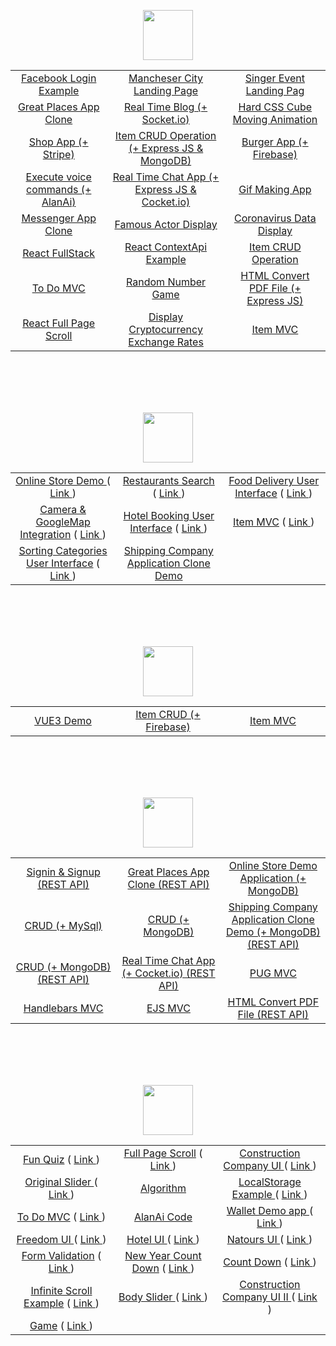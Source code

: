 <p align="center">
<img height=80px src="https://img.shields.io/badge/React-20232A?style=for-the-badge&logo=react&logoColor=61DAFB" />
</p>
<table>
<tbody>
<tr>
<td align="center" width="20%">
<a href="https://github.com/Mishka-Sakhelashvili/React__FacebookLogin">Facebook Login Example</a>   
</td>
<td align="center" width="20%">
<a href="https://github.com/Mishka-Sakhelashvili/React__Manchester">Mancheser City Landing Page</a>
</td>
<td align="center" width="20%">
<a href="https://github.com/Mishka-Sakhelashvili/React__Dimash__LandingPage">Singer Event Landing Pag</a>
</td>
</tr>
<tr>
<td align="center" width="20%">
<a href="https://github.com/Mishka-Sakhelashvili/REACT__PlacesApp">Great Places App Clone</a>
</td>
<td align="center" width="20%">
<a href="https://github.com/Mishka-Sakhelashvili/React__Blog">Real Time Blog (+ Socket.io)</a>
</td>
<td align="center" width="20%">
<a href="https://github.com/Mishka-Sakhelashvili/React__AmazingCubeNavigation">Hard CSS Cube Moving Animation</a>
</td>
</tr>
<tr>
<td align="center" width="20%">
<a href="https://github.com/Mishka-Sakhelashvili/React__Commerce.js">Shop App (+ Stripe)</a>
</td>
<td align="center" width="20%">
<a href="https://github.com/Mishka-Sakhelashvili/MongoDb__Express__React__Node__CrudOperation">Item CRUD Operation (+ Express JS & MongoDB)</a>
</td>
<td align="center" width="20%">
<a href="https://github.com/Mishka-Sakhelashvili/React__FrontToBack">Burger App (+ Firebase) </a>
</td>
</tr>
<tr>
<td align="center" width="20%">
<a href="https://github.com/Mishka-Sakhelashvili/React__VoiceMan">Execute voice commands (+ AlanAi)</a>
</td>
<td align="center" width="20%">
<a href="https://github.com/Mishka-Sakhelashvili/React__Express__Socket.io__ChatApp">Real Time Chat App (+ Express JS & Cocket.io)</a>
</td>
<td align="center" width="20%">
<a href="https://github.com/Mishka-Sakhelashvili/React__Gif">Gif Making App</a>
</td>
</tr>
<tr>
<td align="center" width="20%">
<a href="https://github.com/Mishka-Sakhelashvili/React__ChatDemo">Messenger App Clone</a> 
</td>
<td align="center" width="20%">
<a href="https://github.com/Mishka-Sakhelashvili/React__Actor">Famous Actor Display</a>
</td>
<td align="center" width="20%">
<a href="https://github.com/Mishka-Sakhelashvili/React__Covd19">Coronavirus Data Display</a>
</td>
</tr>
<tr>
<td align="center" width="20%">
<a href="https://github.com/Mishka-Sakhelashvili/React__Test">React FullStack</a> 
</td>
<td align="center" width="20%">
<a href="https://github.com/Mishka-Sakhelashvili/React__Context">React ContextApi Example</a>
</td>
<td align="center" width="20%">
<a href="https://github.com/Mishka-Sakhelashvili/React__PostManagment">Item CRUD Operation</a>
</td>
</tr>
<tr>
<td align="center" width="20%">
<a href="https://github.com/Mishka-Sakhelashvili/React__ToDo">To Do MVC</a>
</td>
<td align="center" width="20%">
<a href="https://github.com/Mishka-Sakhelashvili/React__GameApp">Random Number Game</a>
</td>
<td align="center" width="20%">
<a href="https://github.com/Mishka-Sakhelashvili/React__Express__PDFGenerator">HTML Convert PDF File (+ Express JS)</a>
</td>
</tr>
<tr>
<td align="center" width="20%">
<a href="https://github.com/Mishka-Sakhelashvili/React__AnimationSlider">React Full Page Scroll</a>
  </td>
<td align="center" width="20%">
<a href="https://github.com/Mishka-Sakhelashvili/React__Crypto">Display Cryptocurrency Exchange Rates</a>
</td>
<td align="center" width="20%">
<a href="https://github.com/Mishka-Sakhelashvili/React__MVC"> Item MVC </a>
</td>
</tr>
</tbody>
</table>


<br />
<br />
<br />
<br />
<p align="center">
<img height=80px src="https://img.shields.io/badge/React_Native-20232A?style=for-the-badge&logo=react&logoColor=61DAFB" />
</p>
<table>
<tbody>
<tr>
<td align="center" width="20%">
<a href="https://github.com/Mishka-Sakhelashvili/RN__SalesAppDemo"> Online Store  Demo </a> ( <a href="https://github.com/Mishka-Sakhelashvili/RN__SalesAppDemo/blob/master/README.md"> Link </a> )
</td>
<td align="center" width="20%">
<a href="https://github.com/Mishka-Sakhelashvili/RN__RestaurantSearch">Restaurants Search </a> ( <a href="https://github.com/Mishka-Sakhelashvili/RN__RestaurantSearch/blob/master/README.md"> Link </a> )
</td>
<td align="center" width="20%">
<a href="https://github.com/Mishka-Sakhelashvili/RN__RecipeApp">Food Delivery User Interface</a> ( <a href="https://github.com/Mishka-Sakhelashvili/RN__RecipeApp/blob/master/README.md"> Link </a> )
</td>
</tr>
<tr>
<td align="center" width="20%">
<a href="https://github.com/Mishka-Sakhelashvili/RN__Camera">Camera & GoogleMap Integration</a> ( <a href="https://github.com/Mishka-Sakhelashvili/RN__Camera/blob/master/README.md"> Link </a> )
</td>
<td align="center" width="20%">
<a href="https://github.com/Mishka-Sakhelashvili/RN__Booking__UI">Hotel Booking User Interface</a> ( <a href="https://github.com/Mishka-Sakhelashvili/RN__Booking__UI/blob/master/README.md"> Link </a> )
</td>
<td align="center" width="20%">
<a href="https://github.com/Mishka-Sakhelashvili/RN__AppHouses">Item MVC</a> ( <a href="https://github.com/Mishka-Sakhelashvili/RN__AppHouses/blob/master/README.md"> Link </a> )
</td>
</tr>
<tr>
<td align="center" width="20%">
<a href="https://github.com/Mishka-Sakhelashvili/RN__Delivery__UI">Sorting Categories User Interface</a> ( <a href="https://github.com/Mishka-Sakhelashvili/RN__Delivery__UI/blob/master/README.md"> Link </a> )
</td>
<td align="center" width="20%">
<a href="https://github.com/Mishka-Sakhelashvili/RN__Express__MongoDB__CargonApp">Shipping Company Application Clone  Demo</a> 
</td>
<td align="center" width="20%">
</td>
</tr>
</tbody>
</table>
<br />
<br />
<br />
<br />



<p align="center">
<img height=80px src="https://img.shields.io/badge/Vue.js-35495E?style=for-the-badge&logo=vue.js&logoColor=4FC08D" />
</p>
<table>
<tbody>
<tr>
<td align="center" width="20%">
<a href="https://github.com/Mishka-Sakhelashvili/VUE3__DemoApp">VUE3 Demo </a> 
</td>
<td align="center" width="20%">
<a href="https://github.com/Mishka-Sakhelashvili/Vue__Manager"> Item CRUD (+ Firebase) </a> 
</td>
<td align="center" width="20%">
<a href="https://github.com/Mishka-Sakhelashvili/VUE__MVC">Item MVC</a> 
</td>
</tr>
</tbody>
</table>



<br />
<br />
<br />
<br />

<p align="center">
<img height=80px src="https://img.shields.io/badge/Node.js-43853D?style=for-the-badge&logo=node.js&logoColor=white" />
</p>
<table>
<tbody>
<tr>
<td align="center" width="20%">
<a href="https://github.com/Mishka-Sakhelashvili/EXPRESS__AuthRestApi">Signin & Signup (REST API)</a> 
</td>
<td align="center" width="20%">
<a href="https://github.com/Mishka-Sakhelashvili/EXPRESS__RESTAPI__PlacesApp">Great Places App Clone (REST API) </a> 
</td>
<td align="center" width="20%">
<a href="https://github.com/Mishka-Sakhelashvili/Node__Mongo__ShopApp"> Online Store  Demo Application (+ MongoDB)</a>
</td>
</tr>
<tr>
<td align="center" width="20%">
<a href="https://github.com/Mishka-Sakhelashvili/Express__Sequelize__CRUD">CRUD (+ MySql) </a> 
</td>
<td align="center" width="20%">
<a href="https://github.com/Mishka-Sakhelashvili/Express__REST"> CRUD (+ MongoDB)</a> 
</td>
<td align="center" width="20%">
<a href="https://github.com/Mishka-Sakhelashvili/RN__Express__MongoDB__CargonApp"> Shipping Company Application Clone  Demo (+ MongoDB) (REST API) </a> 
</td>
</tr>
<tr>
<td align="center" width="20%">
<a href="https://github.com/Mishka-Sakhelashvili/MongoDb__Express__React__Node__CrudOperation">CRUD (+ MongoDB) (REST API)</a> 
</td>
<td align="center" width="20%">
<a href="https://github.com/Mishka-Sakhelashvili/React__Express__Socket.io__ChatApp">Real Time Chat App (+ Cocket.io) (REST API)</a> 
</td>
<td align="center" width="20%">
<a href="https://github.com/Mishka-Sakhelashvili/Express__Pug">PUG MVC</a>  
</td>
</tr>
<tr>
<td align="center" width="20%">
<a href="https://github.com/Mishka-Sakhelashvili/Express__Handlebars">Handlebars MVC</a>
</td>
<td align="center" width="20%">
<a href="https://github.com/Mishka-Sakhelashvili/Express__Ejs">EJS MVC</a> 
</td>
<td align="center" width="20%">
<a href="https://github.com/Mishka-Sakhelashvili/React__Express__PDFGenerator">HTML Convert PDF File (REST API) </a> 
</td>
</tr>
</tbody>
</table>


<br />
<br />
<br />
<br />

<p align="center">
<img height=80px src="https://img.shields.io/badge/JavaScript-F7DF1E?style=for-the-badge&logo=javascript&logoColor=black" />
</p>
<table>
<tbody>
<tr>
<td align="center" width="20%">
<a href="https://github.com/Mishka-Sakhelashvili/JS__Quiz">Fun Quiz</a> ( <a href="https://mishka-sakhelashvili.github.io/JS__Quiz/"> Link </a> )
</td>
<td align="center" width="20%">
<a href="https://github.com/Mishka-Sakhelashvili/JQuery__FullPageScroll">Full Page Scroll</a> ( <a href="https://mishka-sakhelashvili.github.io/JQuery__FullPageScroll/"> Link </a> )
</td>
<td align="center" width="20%">
<a href="https://github.com/Mishka-Sakhelashvili/JS__ConstructionCompanyWhite">Construction Company UI </a> ( <a href="https://mishka-sakhelashvili.github.io/JS__ConstructionCompanyWhite/"> Link </a> )
</td>
</tr>
<tr>
<td align="center" width="20%">
<a href="https://github.com/Mishka-Sakhelashvili/JQuery__AnimatedSlider">Original Slider </a> ( <a href="https://mishka-sakhelashvili.github.io/JQuery__AnimatedSlider/"> Link </a> )
</td>
<td align="center" width="20%">
<a href="https://github.com/Mishka-Sakhelashvili/JS__Function">Algorithm</a>
</td>
<td align="center" width="20%">
<a href="https://github.com/Mishka-Sakhelashvili/JS__LocalStorage">LocalStorage Example </a> ( <a href="https://mishka-sakhelashvili.github.io/JS__LocalStorage/"> Link </a> )
</td>
</tr>
<tr>
<td align="center" width="20%">
<a href="https://github.com/Mishka-Sakhelashvili/JS__Todo">To Do MVC</a> ( <a href="https://mishka-sakhelashvili.github.io/JS__Todo/"> Link </a> )
</td>
<td align="center" width="20%">
<a href="https://github.com/Mishka-Sakhelashvili/JS__AlanAi">AlanAi Code </a>
</td>
<td align="center" width="20%">
<a href="https://github.com/Mishka-Sakhelashvili/JS__Wallet">  Wallet Demo app   </a>  ( <a href="https://mishka-sakhelashvili.github.io/JS__Wallet/"> Link </a> )
</td>
</tr>
<tr>
<td align="center" width="20%">
<a href="https://github.com/Mishka-Sakhelashvili/MarkUp__Freedom">  Freedom UI  </a> ( <a href="https://mishka-sakhelashvili.github.io/MarkUp__Freedom/"> Link </a> )
</td>
<td align="center" width="20%">
<a href="https://github.com/Mishka-Sakhelashvili/MarkUp__Hotel">  Hotel UI  </a> ( <a href="https://mishka-sakhelashvili.github.io/MarkUp__Hotel/"> Link </a> ) 
</td>
<td align="center" width="20%">
<a href="https://github.com/Mishka-Sakhelashvili/MarkUp__Natours">Natours UI </a> ( <a href="https://mishka-sakhelashvili.github.io/MarkUp__Natours/"> Link </a> )
</td>
</tr>
<tr>
<td align="center" width="20%">
<a href="https://github.com/Mishka-Sakhelashvili/JS__FormValidator">Form Validation</a> ( <a href="https://mishka-sakhelashvili.github.io/JS__FormValidator/"> Link </a> )
</td>
<td align="center" width="20%">
<a href="https://github.com/Mishka-Sakhelashvili/JS__CountDown">New Year Count Down</a> ( <a href="https://mishka-sakhelashvili.github.io/JS__CountDown/"> Link </a> )
</td>
<td align="center" width="20%">
<a href="https://github.com/Mishka-Sakhelashvili/JS__Count">Count Down</a> ( <a href="https://mishka-sakhelashvili.github.io/JS__Count/"> Link </a> )
</td>
</tr>
<tr>
<td align="center" width="20%">
<a href="https://github.com/Mishka-Sakhelashvili/JS__InfiniteScroll">Infinite Scroll Example</a> ( <a href="https://mishka-sakhelashvili.github.io/JS__InfiniteScroll/"> Link </a> )
</td>
<td align="center" width="20%">
<a href="https://github.com/Mishka-Sakhelashvili/JS__Slider"> Body Slider </a> ( <a href="https://mishka-sakhelashvili.github.io/JS__Slider/"> Link </a> )
</td>
<td align="center" width="20%">
<a href="https://github.com/Mishka-Sakhelashvili/JQuery__MarkUpBuild">Construction Company UI  II </a> ( <a href="https://mishka-sakhelashvili.github.io/JQuery__MarkUpBuild/"> Link </a> )
</td>
</tr>
<tr>
<td align="center" width="20%">
<a href="https://github.com/Mishka-Sakhelashvili/JS__Game">Game</a> ( <a href="https://mishka-sakhelashvili.github.io/JS__Game/"> Link </a> )
</td>
<td align="center" width="20%">
</td>
<td align="center" width="20%">
</td>
</tr>
</tbody>
</table>

